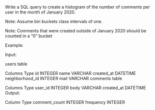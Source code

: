 Write a SQL query to create a histogram of the number of comments per user in the month of January 2020.

Note: Assume bin buckets class intervals of one.

Note: Comments that were created outside of January 2020 should be counted in a “0” bucket

Example:

Input:

users table

Columns	Type
id	INTEGER
name	VARCHAR
created_at	DATETIME
neighborhood_id	INTEGER
mail	VARCHAR
comments table

Columns	Type
user_id	INTEGER
body	VARCHAR
created_at	DATETIME
Output:

Column	Type
comment_count	INTEGER
frequency	INTEGER
